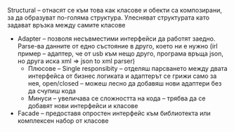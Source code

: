 Structural – отнасят се към това как класове и обекти са композирани, за да образуват по-голяма структура. Улесняват структурата като задават връзка между самите класове
- Adapter – позволя несъвместими интерфейси да работят заедно. Parse-ва данните от едно състояние в друго, което ни е нужно (irl пример – адаптер, че от usb към нещо друго, програма връща json, но друга иска xml => json to xml parser)
  - Плюсове – Single responsibity – отделяш парсването между двата интерфейса от бизнес логиката и адаптерът се грижи само за нея, open/closed – можеш лесно да добавяш нови адаптери без да счупиш кода
  - Минуси – увеличава се сложността на кода – трябва да се добавят нови интерфейси и класове
- Facade – предоставя опростен интерфейс към библиотекта или комплексен набор от класове
